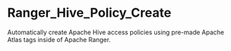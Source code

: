 # Ranger_Hive_Policy_Create
Automatically create Apache Hive access policies using pre-made Apache Atlas tags inside of Apache Ranger.
